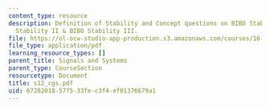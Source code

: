 ```yaml
---
content_type: resource
description: Definition of Stability and Concept questions on BIBO Stability I,BIBO
  Stability II & BIBO Stability III.
file: https://ol-ocw-studio-app-production.s3.amazonaws.com/courses/16-01-unified-engineering-i-ii-iii-iv-fall-2005-spring-2006/67282018577533fec3f4ef01376679a1_s12_cgs.pdf
file_type: application/pdf
learning_resource_types: []
parent_title: Signals and Systems
parent_type: CourseSection
resourcetype: Document
title: s12_cgs.pdf
uid: 67282018-5775-33fe-c3f4-ef01376679a1
---
```


